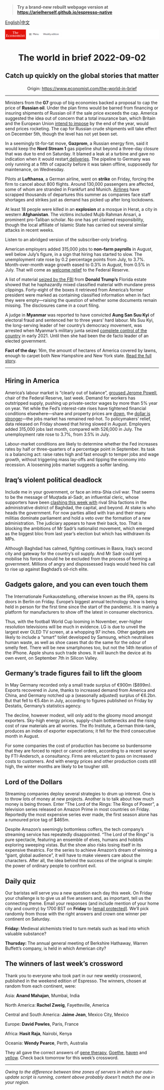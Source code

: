 > **Try a brand-new rebuilt webpage version at https://arielherself.github.io/espresso-native**

[English](https://github.com/arielherself/espresso/blob/main/README.md)|[中文](https://github-com.translate.goog/arielherself/espresso/blob/main/README.md?_x_tr_sl=en&_x_tr_tl=zh-CN&_x_tr_hl=zh-CN&_x_tr_pto=wapp)



![The Economist](menubar.png)

# <p align="center">The world in brief 2022-09-02</p>

## <p align="center">Catch up quickly on the global stories that matter</p>

<p align="center">Origin: <a href="https://www.economist.com/the-world-in-brief">https://www.economist.com/the-world-in-brief</a><hr>

Ministers from the<strong> G7</strong> group of big economies backed a proposal to cap the price of <strong>Russian oil</strong>. Under the plan firms would be barred from financing or insuring shipments of Russian oil if the sale price exceeds the cap. America suggested the idea out of concern that a total insurance ban, which Britain and the European Union [intend to impose](https://www.economist.com/finance-and-economics/2022/08/24/western-sanctions-will-eventually-impair-russias-economy) by the end of the year, would send prices rocketing. The cap for Russian crude shipments will take effect on December 5th, though the level has not yet been set.

In a seemingly tit-for-tat move, <strong>Gazprom</strong>, a Russian energy firm, said it would keep the <strong>Nord Stream 1</strong> gas pipeline shut beyond a three-day closure that was due to end on Saturday. It blamed a leak at a turbine and gave no indication when it would restart[ deliveries](https://www.economist.com/europe/2022/07/11/europe-is-preparing-for-russian-gas-to-be-cut-off-this-winter). The pipeline to Germany was only running at a fifth of capacity before it was taken offline, supposedly for maintenance, on Wednesday.

Pilots at <strong>Lufthansa</strong>, a German airline, went on <strong>strike</strong> on Friday, forcing the firm to cancel about 800 flights. Around 130,000 passengers are affected, some of whom are stranded in Frankfurt and Munich. [Airlines](https://www.economist.com/business/2022/06/09/air-travel-is-taking-flight-again) have scrapped thousands of departures this summer as companies face staff shortages and strikes just as demand has picked up after long lockdowns.

At least 18 people were killed in an <strong>explosion</strong> at a mosque in Herat, a city in western <strong>Afghanistan</strong>. The victims included Mujib Rahman Ansari, a prominent pro-Taliban scholar. No one has yet claimed responsibility, though the local affiliate of Islamic State has carried out several similar attacks in recent weeks.

Listen to an abridged version of the subscriber-only briefing.

American employers added 315,000 jobs to <strong>non-farm payrolls</strong> in August, well below July’s figure, in a sign that hiring has started to slow. The unemployment rate rose by 0.2 percentage points from July, to 3.7%. Month-over-month wage growth eased to 0.3% in August, from 0.5% in July. That will come as [welcome relief](https://www.economist.com/graphic-detail/2022/07/27/the-fed-is-no-longer-taking-baby-steps-to-rein-in-inflation) to the Federal Reserve.

A list of material [seized by the FBI](https://www.economist.com/united-states/2022/08/17/merrick-garland-is-not-naive-about-political-violence) from <strong>Donald Trump’s</strong> Florida estate showed that he haphazardly mixed classified material with mundane press clippings. Forty-eight of the boxes it retrieved from America’s former president were marked as containing classified information when in fact they were empty—raising the question of whether some documents remain missing. The disclosures came in a court filing.

A judge in <strong>Myanmar </strong>was reported to have convicted <strong>Aung San Suu Kyi</strong> of electoral fraud and sentenced her to three years’ hard labour. Ms Suu Kyi, the long-serving leader of her country’s democracy movement, was arrested when Myanmar’s military junta seized [complete control of the country](https://www.economist.com/asia/2021/02/01/aung-san-suu-kyi-is-arrested-as-myanmars-generals-seize-power) in early 2021. Until then she had been the de facto leader of an elected government.

<strong>Fact of the day: </strong>16m, the amount of hectares of America covered by lawns, enough to carpet both New Hampshire and New York state. [Read the full story](https://www.economist.com/1843/2022/08/16/the-going-gets-turf-do-lawns-have-a-future-in-the-age-of-drought).

----------

## Hiring in America

America’s labour market is “clearly out of balance”, [groused Jerome Powell](https://www.economist.com/finance-and-economics/2022/08/30/central-bankers-worry-that-a-new-era-of-high-inflation-is-beginning), chair of the Federal Reserve, last week. Demand for workers has outstripped supply, pushing up private-sector wages by more than 5% year on year. Yet while the Fed’s interest-rate rises have tightened financial conditions elsewhere—share and property prices are [down](https://www.economist.com/finance-and-economics/2022/08/03/an-anatomy-of-this-years-market-mayhem), the [dollar is stronger](https://www.economist.com/the-economist-explains/2022/07/20/why-the-dollar-is-so-strong)—the jobs market has remained red-hot. To policymakers’ relief, data released on Friday showed that hiring slowed in August. Employers added 315,000 jobs last month, compared with 526,000 in July. The unemployment rate rose to 3.7%, from 3.5% in July.

Labour-market conditions are likely to determine whether the Fed increases rates by half or three-quarters of a percentage point in September. Its task is a balancing act: raise rates high and fast enough to temper jobs and wage growth, without triggering mass lay-offs and tipping the economy into recession. A loosening jobs market suggests a softer landing.

## Iraq’s violent political deadlock

Include me in your government, or face an intra-Shia civil war. That seems to be the message of Muqtada al-Sadr, an influential cleric, whose supporters have been [clashing this week with](https://www.economist.com/middle-east-and-africa/2022/08/31/iraqs-political-deadlock-turns-violent) rival Shia factions in the administrative district of Baghdad, the capital, and beyond. At stake is who heads the government. For now parties allied with Iran and their many militias dominate parliament and hold a veto over the formation of a new administration. The judiciary appears to have their back, too. That is blocking the ambitions of Mr Sadr’s nationalist movement, which emerged as the biggest bloc from last year’s election but which has withdrawn its MPs.

Although Baghdad has calmed, fighting continues in Basra, Iraq’s second city and gateway for the country’s oil supply. And Mr Sadr could yet mobilise his forces should he be excluded from the process of forming a government. Millions of angry and dispossessed Iraqis would heed his call to rise up against Baghdad’s oil-rich elite.

## Gadgets galore, and you can even touch them

The Internationale Funkausstellung, otherwise known as the IFA, opens its doors in Berlin on Friday. Europe’s biggest annual technology show is being held in person for the first time since the start of the pandemic. It is mainly a platform for manufacturers to show off the latest in consumer electronics. 

Thus, with the football World Cup looming in November, ever-higher resolution televisions will be much in evidence. LG is due to unveil the largest ever OLED TV screen, at a whopping 97 inches. Other gadgets are likely to include a “smart” toilet developed by Samsung, which neutralises human waste, as well as shoe cases that do the same for the odour of smelly feet. There will be new smartphones too, but not the 14th iteration of the iPhone. Apple shuns such trade shows. It will launch the device at its own event, on September 7th in Silicon Valley.

## Germany’s trade figures fail to lift the gloom

In May Germany recorded only a small trade surplus of €900m ($899m). Exports recovered in June, thanks to increased demand from America and China, and Germany notched up a (seasonally adjusted) surplus of €6.2bn. But that fell to €5.4bn in July, according to figures published on Friday by Destatis, Germany’s statistics agency. 

The decline, however modest, will only add to the gloomy mood amongst exporters. Sky-high energy prices, supply-chain bottlenecks and the rising cost of raw materials are all worries. The Ifo Institute, a German think-tank, produces an index of exporter expectations; it fell for the third consecutive month in August.

For some companies the cost of production has become so burdensome that they are forced to reject or cancel orders, according to a recent survey by FTI-Andersch, a consultancy. Firms are reluctant to pass on increased costs to customers. And with energy prices and other production costs still high, the winter months are likely to be tougher still. 

## Lord of the Dollars

Streaming companies deploy several strategies to drum up interest. One is to throw lots of money at new projects. Another is to talk about how much money is being thrown. Enter “The Lord of the Rings: The Rings of Power”, a television series released on Amazon Prime in most countries on Friday. Reportedly the most expensive series ever made, the first season alone has a rumoured price tag of $465m. 

Despite Amazon’s seemingly bottomless coffers, the tech company’s streaming service has repeatedly disappointed. “The Lord of the Rings” is pure spectacle, featuring an ensemble of elves, humans and hobbits exploring sweeping vistas. But the show also risks losing itself in its expensive theatrics. For the series to achieve Amazon’s dream of winning a “giant, global audience”, it will have to make viewers care about the characters. After all, the idea behind the success of the original is simple: the power of ordinary people to confront evil. 

## Daily quiz

Our baristas will serve you a new question each day this week. On Friday your challenge is to give us all five answers and, as important, tell us the connecting theme. Email your responses (and include mention of your home city and country) by 1700 BST on <strong>Friday</strong> to [<span class="__cf_email__" data-cfemail="acfdd9c5d6e9dfdcdec9dfdfc3ecc9cfc3c2c3c1c5dfd882cfc3c1">[email&#160;protected]</span>](https://mail.google.com/mail/?view=cm&amp;fs=1&amp;tf=1&amp;to=QuizEspresso@economist.com). We’ll pick randomly from those with the right answers and crown one winner per continent on Saturday.

<strong>Friday: </strong>Medieval alchemists tried to turn metals such as lead into which valuable substance?

<strong>Thursday: </strong>The annual general meeting of Berkshire Hathaway, Warren Buffett’s company, is held in which American city? 

## The winners of last week’s crossword

Thank you to everyone who took part in our new weekly crossword, published in the weekend edition of Espresso. The winners, chosen at random from each continent, were: 

Asia: <strong>Anand Mahajan</strong>, Mumbai, India

North America:<strong> Rachel Zweig</strong>, Fayetteville, America 

Central and South America: <strong>Jaime Jean</strong>, Mexico City, Mexico 

Europe: <strong>David Powles</strong>, Paris, France 

Africa:<strong> Hasit Raja</strong>, Nairobi, Kenya

Oceania: <strong>Wendy Pearce</strong>, Perth, Australia 

They all gave the correct answers of [gene therapy](https://www.economist.com/briefing/2022/08/25/gene-therapies-must-become-miracles-of-medicine), [Goethe](https://www.economist.com/culture/2022/08/25/revisit-the-musings-of-the-greatest-writer-in-the-german-language), [haven](https://www.economist.com/finance-and-economics/2022/08/24/western-sanctions-will-eventually-impair-russias-economy) and [yellow](https://www.economist.com/science-and-technology/2022/08/24/in-the-world-of-greenery-no-good-deed-goes-unpunished). Check back tomorrow for this week’s crossword. 

----------

*Owing to the difference between time zones of servers in which our auto-update script is running, content above probably doesn't match the one in your region.*
